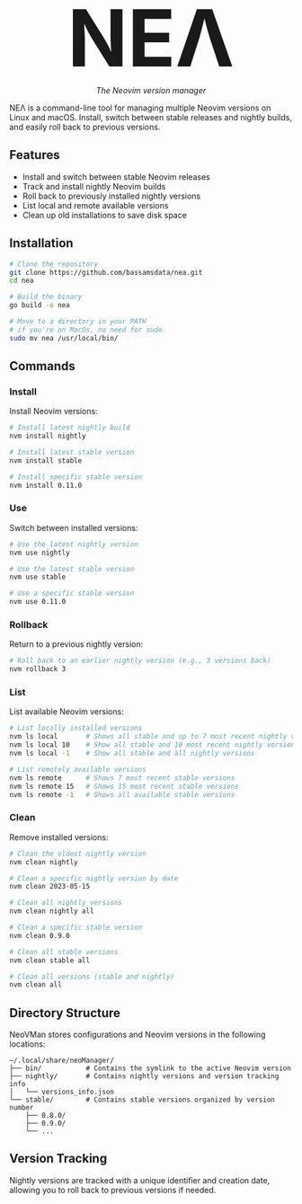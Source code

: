 <p align="center">
  <strong style="font-size: 10em;">NEΛ</strong><br>
  <em>The Neovim version manager</em>
</p>

NEΛ is a command-line tool for managing multiple Neovim versions on Linux and macOS. Install, switch between stable releases and nightly builds, and easily roll back to previous versions.

## Features

- Install and switch between stable Neovim releases
- Track and install nightly Neovim builds
- Roll back to previously installed nightly versions
- List local and remote available versions
- Clean up old installations to save disk space

## Installation

```bash
# Clone the repository
git clone https://github.com/bassamsdata/nea.git
cd nea

# Build the binary
go build -o nea

# Move to a directory in your PATH
# if you're on MacOs, no need for sudo
sudo mv nea /usr/local/bin/
```

## Commands

### Install

Install Neovim versions:

```bash
# Install latest nightly build
nvm install nightly

# Install latest stable version
nvm install stable

# Install specific stable version
nvm install 0.11.0
```

### Use

Switch between installed versions:

```bash
# Use the latest nightly version
nvm use nightly

# Use the latest stable version
nvm use stable

# Use a specific stable version
nvm use 0.11.0
```

### Rollback

Return to a previous nightly version:

```bash
# Roll back to an earlier nightly version (e.g., 3 versions back)
nvm rollback 3
```

### List

List available Neovim versions:

```bash
# List locally installed versions
nvm ls local       # Shows all stable and up to 7 most recent nightly versions
nvm ls local 10    # Show all stable and 10 most recent nightly versions
nvm ls local -1    # Show all stable and all nightly versions

# List remotely available versions
nvm ls remote      # Shows 7 most recent stable versions
nvm ls remote 15   # Shows 15 most recent stable versions
nvm ls remote -1   # Shows all available stable versions
```

### Clean

Remove installed versions:

```bash
# Clean the oldest nightly version
nvm clean nightly

# Clean a specific nightly version by date
nvm clean 2023-05-15

# Clean all nightly versions
nvm clean nightly all

# Clean a specific stable version
nvm clean 0.9.0

# Clean all stable versions
nvm clean stable all

# Clean all versions (stable and nightly)
nvm clean all
```

## Directory Structure

NeoVMan stores configurations and Neovim versions in the following locations:

```
~/.local/share/neoManager/
├── bin/           # Contains the symlink to the active Neovim version
├── nightly/       # Contains nightly versions and version tracking info
│   └── versions_info.json
└── stable/        # Contains stable versions organized by version number
    ├── 0.8.0/
    ├── 0.9.0/
    └── ...
```

## Version Tracking

Nightly versions are tracked with a unique identifier and creation date, allowing you to roll back to previous versions if needed.
